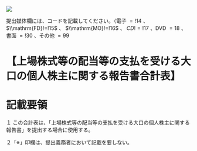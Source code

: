 ![](https://www.nta.go.jp/tmp/cd07cdc7-3e5e-48c1-b945-278917f290a8/images/8b989462806dcf149cf2f770c29d7ef63ae7fa8adbf42d90fdb437fb356e8d6e.jpg)

提出媒体欄には、コードを記載してください。（電子 $=!14$ 、 $\\mathrm{FD}!=!15$ 、 $\\mathrm{MO}!=!16$ 、 $C D!=!17$ 、DVD $=18$ 、書面 $=!30$ 、その他 $=99$

# 【上場株式等の配当等の支払を受ける大口の個人株主に関する報告書合計表】

# 記載要領

１ この合計表は、「上場株式等の配当等の支払を受ける大口の個人株主に関する報告書」を提出する場合に使用する。

２「※」印欄は、提出義務者において記載を要しない。